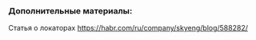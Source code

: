 ### Дополнительные материалы: 


Статья о локаторах https://habr.com/ru/company/skyeng/blog/588282/ 
